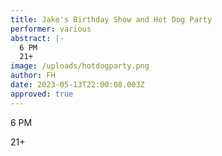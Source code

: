 ```yaml
---
title: Jake's Birthday Show and Hot Dog Party
performer: various
abstract: |-
  6 PM
  21+
image: /uploads/hotdogparty.png
author: FH
date: 2023-05-13T22:00:08.003Z
approved: true
---
```

6﻿ PM

2﻿1+